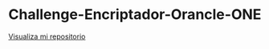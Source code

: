 # Challenge-Encriptador-Orancle-ONE

<a href="https://github.com/YB746/Challenge-Encriptador-Orancle-ONE/blob/main/Challege_pagina_encriptar.html">Visualiza mi repositorio</a>

